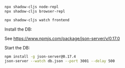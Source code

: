 ```sh
npx shadow-cljs node-repl
npx shadow-cljs browser-repl

npx shadow-cljs watch frontend
```

Install the DB:

See https://www.npmjs.com/package/json-server/v/0.17.0

Start the DB:

```sh
npm install -g json-server@0.17.4
json-server --watch db.json --port 3001 --delay 500
```
